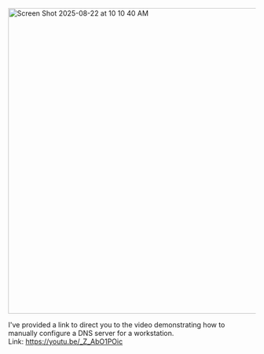 <img width="1430" height="623" alt="Screen Shot 2025-08-22 at 10 10 40 AM" src="https://github.com/user-attachments/assets/bb409d9e-2b79-4c3a-9bbe-6729fde96fe0" />


I've provided a link to direct you to the video demonstrating how to manually configure a DNS server for a workstation.  
Link: https://youtu.be/_Z_AbO1POic

